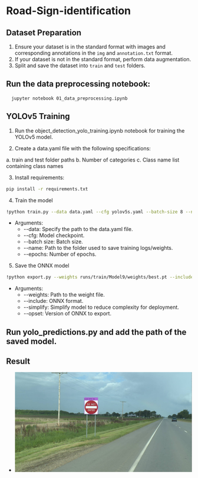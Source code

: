 # Road-Sign-identification

## Dataset Preparation
1. Ensure your dataset is in the standard format with images and corresponding annotations in the `img` and `annotation.txt` format.
2. If your dataset is not in the standard format, perform data augmentation.
3. Split and save the dataset into `train` and `test` folders.

## Run the data preprocessing notebook:
```shell
  jupyter notebook 01_data_preprocessing.ipynb
```
## YOLOv5 Training
1. Run the object_detection_yolo_training.ipynb notebook for training the YOLOv5 model.

2. Create a data.yaml file with the following specifications:

a. train and test folder paths
b. Number of categories
c. Class name list containing class names

3. Install requirements:
```bash
pip install -r requirements.txt
```
4. Train the model
```bash
!python train.py --data data.yaml --cfg yolov5s.yaml --batch-size 8 --name Model --epochs 20
```
+ Arguments:
  +  --data: Specify the path to the data.yaml file.
  +  --cfg: Model checkpoint.
  +  --batch size: Batch size.
  +  --name: Path to the folder used to save training logs/weights.
  +  --epochs: Number of epochs.

5. Save the ONNX model
```bash
!python export.py --weights runs/train/Model9/weights/best.pt --include onnx --simplify --opset 12
```
+ Arguments:
  +  --weights: Path to the weight file.
  +  --include: ONNX format.
  +  --simplify: Simplify model to reduce complexity for deployment.
  +  --opset: Version of ONNX to export.

## Run yolo_predictions.py and add the path of the saved model.
## Result
+ ![Prediction sample](https://github.com/ChetanB1997/Road-Sign-identification/blob/main/image2.jpg)
